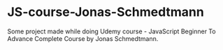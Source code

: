 # JS-course-Jonas-Schmedtmann
Some project made while doing Udemy course - JavaScript Beginner To Advance Complete Course by Jonas Schmedtmann.
